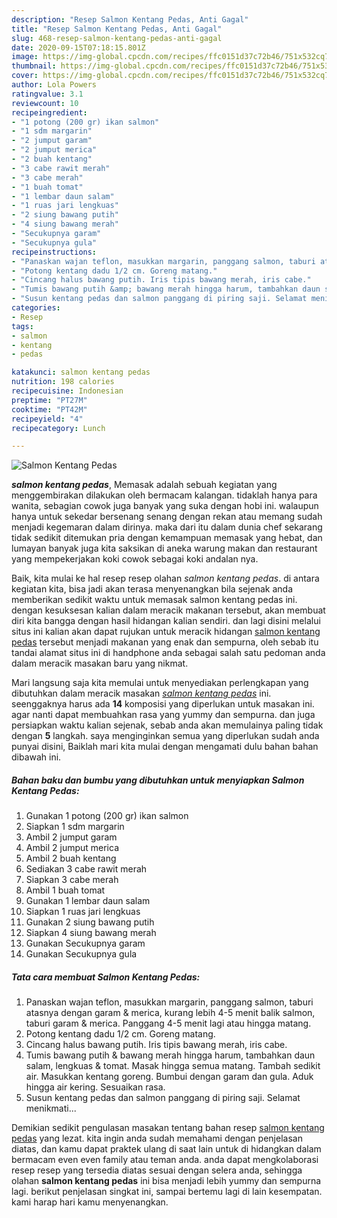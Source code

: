 ```yaml
---
description: "Resep Salmon Kentang Pedas, Anti Gagal"
title: "Resep Salmon Kentang Pedas, Anti Gagal"
slug: 468-resep-salmon-kentang-pedas-anti-gagal
date: 2020-09-15T07:18:15.801Z
image: https://img-global.cpcdn.com/recipes/ffc0151d37c72b46/751x532cq70/salmon-kentang-pedas-foto-resep-utama.jpg
thumbnail: https://img-global.cpcdn.com/recipes/ffc0151d37c72b46/751x532cq70/salmon-kentang-pedas-foto-resep-utama.jpg
cover: https://img-global.cpcdn.com/recipes/ffc0151d37c72b46/751x532cq70/salmon-kentang-pedas-foto-resep-utama.jpg
author: Lola Powers
ratingvalue: 3.1
reviewcount: 10
recipeingredient:
- "1 potong (200 gr) ikan salmon"
- "1 sdm margarin"
- "2 jumput garam"
- "2 jumput merica"
- "2 buah kentang"
- "3 cabe rawit merah"
- "3 cabe merah"
- "1 buah tomat"
- "1 lembar daun salam"
- "1 ruas jari lengkuas"
- "2 siung bawang putih"
- "4 siung bawang merah"
- "Secukupnya garam"
- "Secukupnya gula"
recipeinstructions:
- "Panaskan wajan teflon, masukkan margarin, panggang salmon, taburi atasnya dengan garam &amp; merica, kurang lebih 4-5 menit balik salmon, taburi garam &amp; merica. Panggang 4-5 menit lagi atau hingga matang."
- "Potong kentang dadu 1/2 cm. Goreng matang."
- "Cincang halus bawang putih. Iris tipis bawang merah, iris cabe."
- "Tumis bawang putih &amp; bawang merah hingga harum, tambahkan daun salam, lengkuas &amp; tomat. Masak hingga semua matang. Tambah sedikit air. Masukkan kentang goreng. Bumbui dengan garam dan gula. Aduk hingga air kering. Sesuaikan rasa."
- "Susun kentang pedas dan salmon panggang di piring saji. Selamat menikmati..."
categories:
- Resep
tags:
- salmon
- kentang
- pedas

katakunci: salmon kentang pedas 
nutrition: 198 calories
recipecuisine: Indonesian
preptime: "PT27M"
cooktime: "PT42M"
recipeyield: "4"
recipecategory: Lunch

---
```



![Salmon Kentang Pedas](https://img-global.cpcdn.com/recipes/ffc0151d37c72b46/751x532cq70/salmon-kentang-pedas-foto-resep-utama.jpg)

<b><i>salmon kentang pedas</i></b>, Memasak adalah sebuah kegiatan yang menggembirakan dilakukan oleh bermacam kalangan. tidaklah hanya para wanita, sebagian cowok juga banyak yang suka dengan hobi ini. walaupun hanya untuk sekedar bersenang senang dengan rekan atau memang sudah menjadi kegemaran dalam dirinya. maka dari itu dalam dunia chef sekarang tidak sedikit ditemukan pria dengan kemampuan memasak yang hebat, dan lumayan banyak juga kita saksikan di aneka warung makan dan restaurant yang mempekerjakan koki cowok sebagai koki andalan nya.

Baik, kita mulai ke hal resep resep olahan <i>salmon kentang pedas</i>. di antara kegiatan kita, bisa jadi akan terasa menyenangkan bila sejenak anda memberikan sedikit waktu untuk memasak salmon kentang pedas ini. dengan kesuksesan kalian dalam meracik makanan tersebut, akan membuat diri kita bangga dengan hasil hidangan kalian sendiri. dan lagi disini melalui situs ini kalian akan dapat rujukan untuk meracik hidangan <u>salmon kentang pedas</u> tersebut menjadi makanan yang enak dan sempurna, oleh sebab itu tandai alamat situs ini di handphone anda sebagai salah satu pedoman anda dalam meracik masakan baru yang nikmat.




Mari langsung saja kita memulai untuk menyediakan perlengkapan yang dibutuhkan dalam meracik masakan <u><i>salmon kentang pedas</i></u> ini. seenggaknya harus ada <b>14</b> komposisi yang diperlukan untuk masakan ini. agar nanti dapat membuahkan rasa yang yummy dan sempurna. dan juga persiapkan waktu kalian sejenak, sebab anda akan memulainya paling tidak dengan <b>5</b> langkah. saya menginginkan semua yang diperlukan sudah anda punyai disini, Baiklah mari kita mulai dengan mengamati dulu bahan bahan dibawah ini.

<!--inarticleads1-->

##### Bahan baku dan bumbu yang dibutuhkan untuk menyiapkan Salmon Kentang Pedas:

1. Gunakan 1 potong (200 gr) ikan salmon
1. Siapkan 1 sdm margarin
1. Ambil 2 jumput garam
1. Ambil 2 jumput merica
1. Ambil 2 buah kentang
1. Sediakan 3 cabe rawit merah
1. Siapkan 3 cabe merah
1. Ambil 1 buah tomat
1. Gunakan 1 lembar daun salam
1. Siapkan 1 ruas jari lengkuas
1. Gunakan 2 siung bawang putih
1. Siapkan 4 siung bawang merah
1. Gunakan Secukupnya garam
1. Gunakan Secukupnya gula




<!--inarticleads2-->

##### Tata cara membuat Salmon Kentang Pedas:

1. Panaskan wajan teflon, masukkan margarin, panggang salmon, taburi atasnya dengan garam &amp; merica, kurang lebih 4-5 menit balik salmon, taburi garam &amp; merica. Panggang 4-5 menit lagi atau hingga matang.
1. Potong kentang dadu 1/2 cm. Goreng matang.
1. Cincang halus bawang putih. Iris tipis bawang merah, iris cabe.
1. Tumis bawang putih &amp; bawang merah hingga harum, tambahkan daun salam, lengkuas &amp; tomat. Masak hingga semua matang. Tambah sedikit air. Masukkan kentang goreng. Bumbui dengan garam dan gula. Aduk hingga air kering. Sesuaikan rasa.
1. Susun kentang pedas dan salmon panggang di piring saji. Selamat menikmati...




Demikian sedikit pengulasan masakan tentang bahan resep <u>salmon kentang pedas</u> yang lezat. kita ingin anda sudah memahami dengan penjelasan diatas, dan kamu dapat praktek ulang di saat lain untuk di hidangkan dalam bermacam even even family atau teman anda. anda dapat mengkolaborasi resep resep yang tersedia diatas sesuai dengan selera anda, sehingga olahan <b>salmon kentang pedas</b> ini bisa menjadi lebih yummy dan sempurna lagi. berikut penjelasan singkat ini, sampai bertemu lagi di lain kesempatan. kami harap hari kamu menyenangkan.
